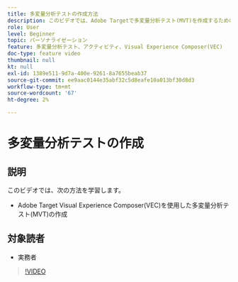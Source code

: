 ```yaml
---
title: 多変量分析テストの作成方法
description: このビデオでは、Adobe Targetで多変量分析テスト(MVT)を作成するための主なワークフローについて説明します。 MVTの作成と解釈の手順を説明します。
role: User
level: Beginner
topic: パーソナライゼーション
feature: 多変量分析テスト、アクティビティ、Visual Experience Composer(VEC)
doc-type: feature video
thumbnail: null
kt: null
exl-id: 1389e511-9d7a-400e-9261-8a7655beab37
source-git-commit: ee9aac0144e35abf32c5d8eafe10a013bf30d8d3
workflow-type: tm+mt
source-wordcount: '67'
ht-degree: 2%

---
```


# 多変量分析テストの作成

## 説明

このビデオでは、次の方法を学習します。

* Adobe Target Visual Experience Composer(VEC)を使用した多変量分析テスト(MVT)の作成

## 対象読者

* 実務者

>[!VIDEO](https://video.tv.adobe.com/v/17395/?quality=12)

